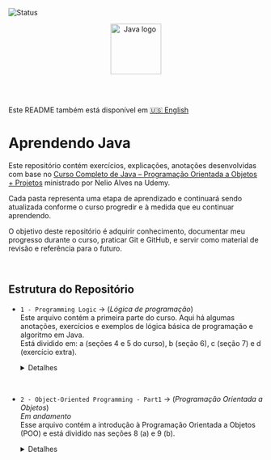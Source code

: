 <p>
    <img src="https://img.shields.io/badge/Status-Em%20Andamento-green" alt="Status" />
</p>

<p align="center">
    <img src="https://upload.wikimedia.org/wikipedia/en/3/30/Java_programming_language_logo.svg" alt="Java logo" width="100"/>
</p>

<br>

<br>

Este README também está disponível em [🇺🇸 English](README.md)

# Aprendendo Java
Este repositório contém exercícios, explicações, anotações desenvolvidas com base no  [Curso Completo de Java – Programação Orientada a Objetos + Projetos](https://www.udemy.com/course/java-curso-completo/?srsltid=AfmBOor14nRT5sp1sHdTBJcIekjZcpPGDS4cR6vX7PaktXu8lt0-m--) ministrado por Nelio Alves na Udemy.

Cada pasta representa uma etapa de aprendizado e continuará sendo atualizada conforme o curso progredir e à medida que eu continuar aprendendo.

O objetivo deste repositório é adquirir conhecimento, documentar meu progresso durante o curso, praticar Git e GitHub, e servir como material de revisão e referência para o futuro.

<br> 

## Estrutura do Repositório

- `1 - Programming Logic` -> (_Lógica de programação_)  
  Este arquivo contém a primeira parte do curso. Aqui há algumas anotações, exercícios e exemplos de lógica básica de programação e algoritmo em Java.  
  Está dividido em: a (seções 4 e 5 do curso), b (seção 6), c (seção 7) e d (exercício extra).
  <details>
  <summary>Detalhes</summary>

    - a1 - Outputs -> (_Saídas_)  
      Os diferentes tipos de impressão.
    - a2 - Input -> (_Entrada_)  
      O Scanner.  
    - a3 - Math Functions -> (_Funções matemáticas_)      
      Funções para raiz quadrada, potência e módulo.
    - a4 - Logic operators & Conditional structure-> (_Operadores Lógicos & Estrutura Condicional_)    
      Operadores lógicos incluindo e, ou, não e estrutura condicional (if/else)
    - a5 - Exercises -> (_Exercícios_)  
      Praticando os tópicos aprendidos.
    - a6 - Optional-structures -> (_Estruturas Opcionais_)  
      Outras opções para estrutura condicional incluindo switch case e operador ternário.

    - b - Looping-Constructs Iteration-Statements ->(_Estruturas de Repetição - Instruções de Iteração_)  
      Estruturas de repetição incluindo While, For e do-while
    
    - c1 - Variable names -> (_Nomes de Variáveis_)  
      Nomes convencionais.
    - c2 - Bitwise operators -> (_Operadores Bitwise_)  
      Operadores lógicos para trabalhar bit a bit
    - c3 - String methods -> (_Métodos de String_)  
      Alguns métodos interessantes para usar com String.
    - c4 - Functions -> (_Funções_)  
      Sintaxe de funções.

    - d - Exercise -> (_Exercício_)  
      Um exercício extra para praticar.

<br> 

- `2 - Object-Oriented Programming - Part1` -> (_Programação Orientada a Objetos_)  
  _Em andamento_  
  Esse arquivo contém a introdução à Programação Orientada a Objetos (POO) e está dividido nas seções 8 (a) e 9 (b). 
  <details>
  <summary>Detalhes</summary>
  

  - `a - Introduction to OOP` -> (_Introdução a POO_)    
    É dividido em 2 projetos usados como exemplos (a, b), exercícios (c) e explicação/exercícios sobre membros estáticos (d).
    <details>
    <summary>Detalhes</summary>
    
    - `a - Project 1 - Triangle` -> (_Projeto 1 - Triângulo_)  
      Um projeto que calcula a área de 2 triângulos e informa qual área é maior.  
      Está dividido em 3 partes:
        1. Sem o uso de POO
        2. Incluindo POO
        3. Incluindo coesão
      
      Este projeto representa o primeiro contato com conceitos de POO em Java!

    - `b - Project 2 - Stock` -> (_Projeto 2 - Estoque_)  
      Projeto simples de uma simulação de estoque onde um produto terá os dados nome, preço e quantidade em estoque e possuirá as operações de entrada e saída do estoque.  
      Este projeto também inclui o ensino do método toString.  
      Aqui estão a primeira e segunda versão desse projeto (Estrutura inicial com classe `Product` e operações básicas. Inclusão do método `toString()` para informações do produto.)

    - `c - Exercises` -> (_Exercícios_)  
      Três exercícios para praticar POO.  
      1. `Rectangle` -> calcula a área, perímetro e diagonal de um retângulo, baseado em seus lados.
      2. `Salary` -> calcula o salário de um funcionário baseado numa porcentagem de aumento. 
      3. `Student aproved` -> calcula se um aluno foi aprovado ou não baseado em suas notas.

    - `d - Static members` -> (_Membros estáticos_)  
      Contém a explicação de membros estáticos e um exercício.

  - `b - Constructor-this-overloading-encapsulation` -> (_Construtor-this-sobrecarga-encapsulamento_)  
    <details>
    <summary>Detalhes</summary>

    - `a - Constructors` -> (_Construtores_)  
      Terceira versão do projeto de estoque para explicar o uso de construtores e da palavra _`this`_

    - `b - Overloading` -> (_Sobrecarga_)  
      Quarta versão do projeto de estoque para explicar sobrecarga.  

    - `c - Extra_notes.md` -> (_Anotações_extras_)  

    - `d - Encapsulation` -> (_Encapsulamento_)  
      Quinta versão do projeto de estoque incluindo explicação sobre encapsulamento e modificadores de acesso  
    
    - `e - Exercise bank-account` -> (_Exercício conta-bancária_)  
      Simulação básica de uma conta bancária, demonstrando encapsulamento, uso de `this` e boas práticas com construtores.
    
  - `c - MemoryBehavior-arrays-lists` -> (_Comportamento de memória-arrays-listas_)    
    <details>
    <summary>Detalhes</summary>

    - `a - Reference-and-Value-Types - Memory-deallocation` -> (_Tipos referência e valor - Desalocação de memória_)    
    - `b - Vectors` -> (_Vetores_)   
      Em `Project` temos 2 exemplos. O primeiro registra a altura de X pessoas e retorna a média. O segundo registra X produtos e retorna o preço médio deles.  
      Em `Exercises` temos:   
        - Exercício 1: Recebe X números, retorna os negativos, a soma e a média entre eles.
        - Exercício 2: Recebe o nome, idade e altura de X pessoas e retorna a altura média e a porcentagem de menores de 16 anos.
        - Exercício 3: Recebe X números e retorna o maior e os pares.
        - Exercício 4: Recebe os valores de 2 vetores (A e B) e, a partir deles, calcula o vetor resultante.  
        - Exercício 5: Uma simulação onde um hotel tem 10 quartos (de 0 a 9) e eles serão alugados para X pessoas. O programa recebe o nome, email e quarto que a pessoa irá alugar e no final informa os quartos que estão ocupados.
    - `c - For-each`  
    - `d - Lists`  -> (_Listas_)  
      Contém explicações sobre listas.
